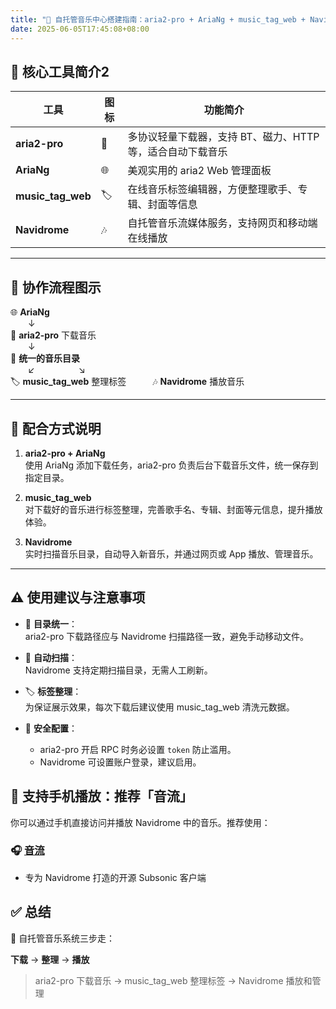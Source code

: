```yaml
---
title: "🎵 自托管音乐中心搭建指南：aria2-pro + AriaNg + music_tag_web + Navidrome"
date: 2025-06-05T17:45:08+08:00
---
```



## 🚀 核心工具简介2

| 工具 | 图标 | 功能简介 |
|------|------|----------|
| **aria2-pro** | 🚀 | 多协议轻量下载器，支持 BT、磁力、HTTP 等，适合自动下载音乐 |
| **AriaNg** | 🌐 | 美观实用的 aria2 Web 管理面板 |
| **music_tag_web** | 🏷️ | 在线音乐标签编辑器，方便整理歌手、专辑、封面等信息 |
| **Navidrome** | 🎶 | 自托管音乐流媒体服务，支持网页和移动端在线播放 |

---

<!--more-->

## 🔄 协作流程图示

🌐 **AriaNg**  
  ↓  
🚀 **aria2-pro** 下载音乐  
  ↓  
📁 **统一的音乐目录**  
  ↙     ↘  
🏷️ **music_tag_web** 整理标签   🎶 **Navidrome** 播放音乐

---

## 🧩 配合方式说明

1. **aria2-pro + AriaNg**  
   使用 AriaNg 添加下载任务，aria2-pro 负责后台下载音乐文件，统一保存到指定目录。

2. **music_tag_web**  
   对下载好的音乐进行标签整理，完善歌手名、专辑、封面等元信息，提升播放体验。

3. **Navidrome**  
   实时扫描音乐目录，自动导入新音乐，并通过网页或 App 播放、管理音乐。

---

## ⚠️ 使用建议与注意事项

- 📁 **目录统一**：  
  aria2-pro 下载路径应与 Navidrome 扫描路径一致，避免手动移动文件。

- 🔁 **自动扫描**：  
  Navidrome 支持定期扫描目录，无需人工刷新。

- 🏷️ **标签整理**：  
  为保证展示效果，每次下载后建议使用 music_tag_web 清洗元数据。

- 🔐 **安全配置**：  
  - aria2-pro 开启 RPC 时务必设置 `token` 防止滥用。  
  - Navidrome 可设置账户登录，建议启用。

## 📱 支持手机播放：推荐「音流」

你可以通过手机直接访问并播放 Navidrome 中的音乐。推荐使用：

### 🎧 [音流](https://music.aqzscn.cn/)
- 专为 Navidrome 打造的开源 Subsonic 客户端


## ✅ 总结

🎯 自托管音乐系统三步走：

**下载** → **整理** → **播放**

> aria2-pro 下载音乐 → music_tag_web 整理标签 → Navidrome 播放和管理

